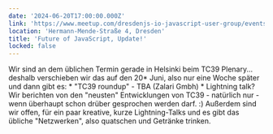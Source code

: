 ```yaml
---
date: '2024-06-20T17:00:00.000Z'
link: 'https://www.meetup.com/dresdenjs-io-javascript-user-group/events/300509720'
location: 'Hermann-Mende-Straße 4, Dresden'
title: 'Future of JavaScript, Update!'
locked: false
---
```

Wir sind an dem üblichen Termin gerade in Helsinki beim TC39 Plenary... deshalb verschieben wir das auf den 20* Juni, also nur eine Woche später und dann gibt es: * "TC39 roundup" - TBA (Zalari Gmbh) * Lightning talk? Wir berichten von den "neusten" Entwicklungen von TC39 - natürlich nur - wenn überhaupt schon drüber gesprochen werden darf. :) Außerdem sind wir offen, für ein paar kreative, kurze Lightning-Talks und es gibt das übliche "Netzwerken", also quatschen und Getränke trinken.
